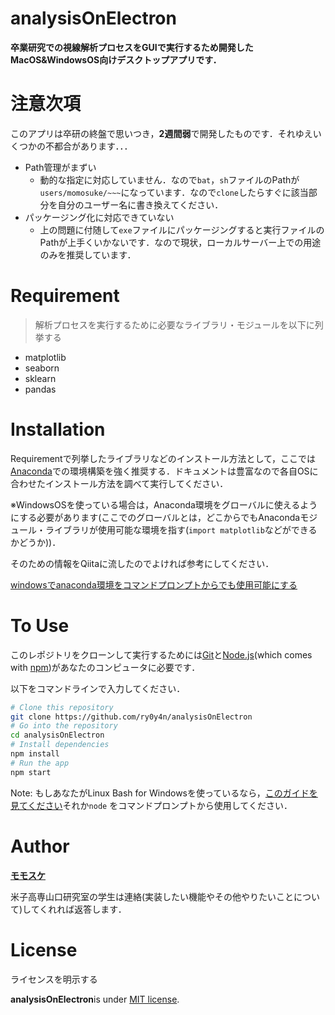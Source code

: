 # analysisOnElectron

**卒業研究での視線解析プロセスをGUIで実行するため開発したMacOS&WindowsOS向けデスクトップアプリです．**

# 注意次項

このアプリは卒研の終盤で思いつき，**2週間弱**で開発したものです．それゆえいくつかの不都合があります．．．

- Path管理がまずい
  - 動的な指定に対応していません．なので`bat`，`sh`ファイルのPathが`users/momosuke/~~~`になっています．なので`clone`したらすぐに該当部分を自分のユーザー名に書き換えてください．
- パッケージング化に対応できていない
  - 上の問題に付随して`exe`ファイルにパッケージングすると実行ファイルのPathが上手くいかないです．なので現状，ローカルサーバー上での用途のみを推奨しています．


# Requirement
> 解析プロセスを実行するために必要なライブラリ・モジュールを以下に列挙する

* matplotlib
* seaborn
* sklearn
* pandas


# Installation

Requirementで列挙したライブラリなどのインストール方法として，ここでは[Anaconda](https://www.anaconda.com/)での環境構築を強く推奨する．ドキュメントは豊富なので各自OSに合わせたインストール方法を調べて実行してください．

※WindowsOSを使っている場合は，Anaconda環境をグローバルに使えるようにする必要があります(ここでのグローバルとは，どこからでもAnacondaモジュール・ライブラリが使用可能な環境を指す(`import matplotlib`などができるかどうか))．

そのための情報をQiitaに流したのでよければ参考にしてください．

[windowsでanaconda環境をコマンドプロンプトからでも使用可能にする](https://qiita.com/momosuke/items/fd6f8f9d01d2f57be90e)


# To Use

このレポジトリをクローンして実行するためには[Git](https://git-scm.com)と[Node.js](https://nodejs.org/en/download/)(which comes with [npm](http://npmjs.com))があなたのコンピュータに必要です．

以下をコマンドラインで入力してください．

```bash
# Clone this repository
git clone https://github.com/ry0y4n/analysisOnElectron
# Go into the repository
cd analysisOnElectron
# Install dependencies
npm install
# Run the app
npm start
```

Note: もしあなたがLinux Bash for Windowsを使っているなら，[このガイドを見てください](https://www.howtogeek.com/261575/how-to-run-graphical-linux-desktop-applications-from-windows-10s-bash-shell/)それか`node` をコマンドプロンプトから使用してください．

# Author

**[モモスケ](https://twitter.com/AnoTensai)**

米子高専山口研究室の学生は連絡(実装したい機能やその他やりたいことについて)してくれれば返答します．

# License
ライセンスを明示する

**analysisOnElectron**is under [MIT license](https://en.wikipedia.org/wiki/MIT_License).
